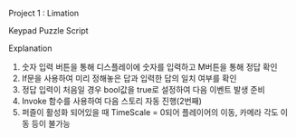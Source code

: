 Project 1 : Limation

Keypad Puzzle Script

Explanation

1. 숫자 입력 버튼을 통해 디스플레이에 숫자를 입력하고 M버튼을 통해 정답 확인
2. If문을 사용하여 미리 정해놓은 답과 입력한 답의 일치 여부를 확인
3. 정답 입력이 처음일 경우 bool값을 true로 설정하여 다음 이벤트 발생 준비
4. Invoke 함수를 사용하여 다음 스토리 자동 진행(2번째)
5. 퍼즐이 활성화 되어있을 때 TimeScale = 0되어 플레이어의 이동, 카메라 각도 이동 등이 불가능
